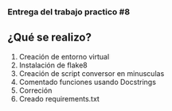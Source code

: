 ### Entrega del trabajo practico #8
## ¿Qué se realizo?
1. Creación de entorno virtual
2. Instalación de flake8
3. Creación de script conversor en minusculas
4. Comentado funciones usando Docstrings
5. Correción
6. Creado requirements.txt